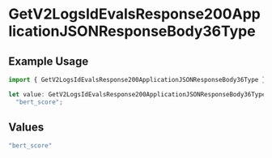 # GetV2LogsIdEvalsResponse200ApplicationJSONResponseBody36Type

## Example Usage

```typescript
import { GetV2LogsIdEvalsResponse200ApplicationJSONResponseBody36Type } from "orq-poc-typescript-multi-env-version/models/operations";

let value: GetV2LogsIdEvalsResponse200ApplicationJSONResponseBody36Type =
  "bert_score";
```

## Values

```typescript
"bert_score"
```